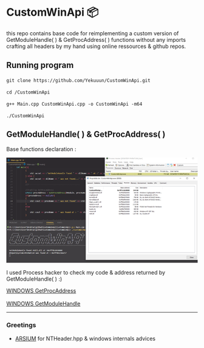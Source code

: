 # CustomWinApi 📦

this repo contains base code for reimplementing a custom version of GetModuleHandle( ) & GetProcAddress( ) functions without any imports crafting all headers by my hand using online ressources & github repos.

## Running program 

`git clone https://github.com/Yekuuun/CustomWinApi.git`

`cd /CustomWinApi`

`g++ Main.cpp CustomWinApi.cpp -o CustomWinApi -m64`

`./CustomWinApi`


## GetModuleHandle( ) & GetProcAddress( )

Base functions declaration :

<img src="https://github.com/Yekuuun/CustomWinApi/blob/main/assets/GetModuleHandle.png"></img>

I used Process hacker to check my code & address returned by GetModuleHandle( ) :)

[WINDOWS GetProcAddress](https://learn.microsoft.com/en-us/windows/win32/api/libloaderapi/nf-libloaderapi-getprocaddress) <br> <br>
[WINDOWS GetModuleHandle](https://learn.microsoft.com/en-us/windows/win32/api/libloaderapi/nf-libloaderapi-getmodulehandlew)

---

### Greetings

- [ARSIUM](https://github.com/arsium) for NTHeader.hpp & windows internals advices
